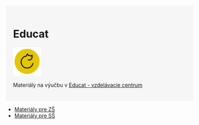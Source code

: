 <div style='background-color: #f6f6f6; padding: 20px;'>

  # Educat
  <img src="EDUCAT_ICON.png" width="75">
  
  Materiály na výučbu v [Educat - vzdelávacie centrum](https://www.educat.sk/)
  
</div>


* [Materiály pre ZŠ](zš/README.md)
* [Materiály pre SŠ](sš/README.md)

